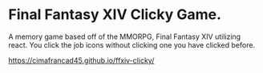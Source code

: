 # Final Fantasy XIV Clicky Game.

A memory game based off of the MMORPG, Final Fantasy XIV utilizing react. You click the job icons without clicking one you have clicked before.

https://cimafrancad45.github.io/ffxiv-clicky/
